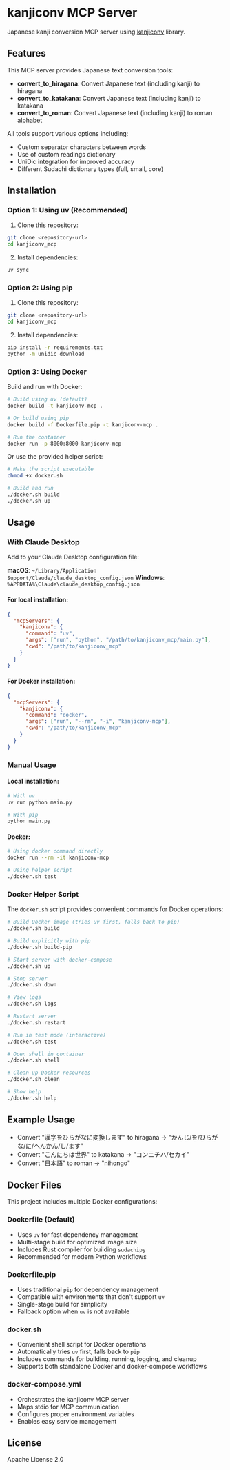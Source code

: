 # kanjiconv MCP Server

Japanese kanji conversion MCP server using [kanjiconv](https://github.com/sea-turt1e/kanjiconv) library.

## Features

This MCP server provides Japanese text conversion tools:

- **convert_to_hiragana**: Convert Japanese text (including kanji) to hiragana
- **convert_to_katakana**: Convert Japanese text (including kanji) to katakana  
- **convert_to_roman**: Convert Japanese text (including kanji) to roman alphabet

All tools support various options including:
- Custom separator characters between words
- Use of custom readings dictionary
- UniDic integration for improved accuracy
- Different Sudachi dictionary types (full, small, core)

## Installation

### Option 1: Using uv (Recommended)

1. Clone this repository:
```bash
git clone <repository-url>
cd kanjiconv_mcp
```

2. Install dependencies:
```bash
uv sync
```

### Option 2: Using pip

1. Clone this repository:
```bash
git clone <repository-url>
cd kanjiconv_mcp
```

2. Install dependencies:
```bash
pip install -r requirements.txt
python -m unidic download
```

### Option 3: Using Docker

Build and run with Docker:
```bash
# Build using uv (default)
docker build -t kanjiconv-mcp .

# Or build using pip
docker build -f Dockerfile.pip -t kanjiconv-mcp .

# Run the container
docker run -p 8000:8000 kanjiconv-mcp
```

Or use the provided helper script:
```bash
# Make the script executable
chmod +x docker.sh

# Build and run
./docker.sh build
./docker.sh up
```

## Usage

### With Claude Desktop

Add to your Claude Desktop configuration file:

**macOS**: `~/Library/Application Support/Claude/claude_desktop_config.json`
**Windows**: `%APPDATA%\Claude\claude_desktop_config.json`

#### For local installation:
```json
{
  "mcpServers": {
    "kanjiconv": {
      "command": "uv",
      "args": ["run", "python", "/path/to/kanjiconv_mcp/main.py"],
      "cwd": "/path/to/kanjiconv_mcp"
    }
  }
}
```

#### For Docker installation:
```json
{
  "mcpServers": {
    "kanjiconv": {
      "command": "docker",
      "args": ["run", "--rm", "-i", "kanjiconv-mcp"],
      "cwd": "/path/to/kanjiconv_mcp"
    }
  }
}
```

### Manual Usage

#### Local installation:
```bash
# With uv
uv run python main.py

# With pip
python main.py
```

#### Docker:
```bash
# Using docker command directly
docker run --rm -it kanjiconv-mcp

# Using helper script
./docker.sh test
```

### Docker Helper Script

The `docker.sh` script provides convenient commands for Docker operations:

```bash
# Build Docker image (tries uv first, falls back to pip)
./docker.sh build

# Build explicitly with pip
./docker.sh build-pip

# Start server with docker-compose
./docker.sh up

# Stop server
./docker.sh down

# View logs
./docker.sh logs

# Restart server
./docker.sh restart

# Run in test mode (interactive)
./docker.sh test

# Open shell in container
./docker.sh shell

# Clean up Docker resources
./docker.sh clean

# Show help
./docker.sh help
```

## Example Usage

- Convert "漢字をひらがなに変換します" to hiragana → "かんじ/を/ひらがな/に/へんかん/し/ます"
- Convert "こんにちは世界" to katakana → "コンニチハ/セカイ"  
- Convert "日本語" to roman → "nihongo"

## Docker Files

This project includes multiple Docker configurations:

### Dockerfile (Default)
- Uses `uv` for fast dependency management
- Multi-stage build for optimized image size
- Includes Rust compiler for building `sudachipy`
- Recommended for modern Python workflows

### Dockerfile.pip
- Uses traditional `pip` for dependency management
- Compatible with environments that don't support `uv`
- Single-stage build for simplicity
- Fallback option when `uv` is not available

### docker.sh
- Convenient shell script for Docker operations
- Automatically tries `uv` first, falls back to `pip`
- Includes commands for building, running, logging, and cleanup
- Supports both standalone Docker and docker-compose workflows

### docker-compose.yml
- Orchestrates the kanjiconv MCP server
- Maps stdio for MCP communication
- Configures proper environment variables
- Enables easy service management

## License

Apache License 2.0
